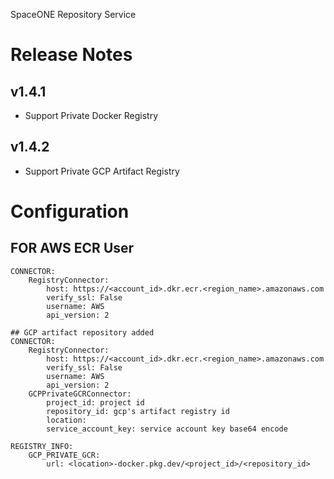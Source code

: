 SpaceONE Repository Service

# Release Notes

## v1.4.1
- Support Private Docker Registry
## v1.4.2
- Support Private GCP Artifact Registry


# Configuration

## FOR AWS ECR User

~~~
CONNECTOR:
	RegistryConnector:
		host: https://<account_id>.dkr.ecr.<region_name>.amazonaws.com
		verify_ssl: False
		username: AWS
		api_version: 2

## GCP artifact repository added
CONNECTOR:
	RegistryConnector:
		host: https://<account_id>.dkr.ecr.<region_name>.amazonaws.com
		verify_ssl: False
		username: AWS
		api_version: 2
	GCPPrivateGCRConnector:
		project_id: project id
      	repository_id: gcp's artifact registry id
      	location: 
      	service_account_key: service account key base64 encode 

REGISTRY_INFO:
	GCP_PRIVATE_GCR:
		url: <location>-docker.pkg.dev/<project_id>/<repository_id>
~~~

